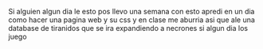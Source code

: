 Si alguien algun dia le esto 
pos llevo una semana con esto 
apredi en un dia como hacer una pagina web y su css 
y en clase me aburria 
asi que ale una database de tiranidos que se ira expandiendo a necrones si algun dia los juego 
